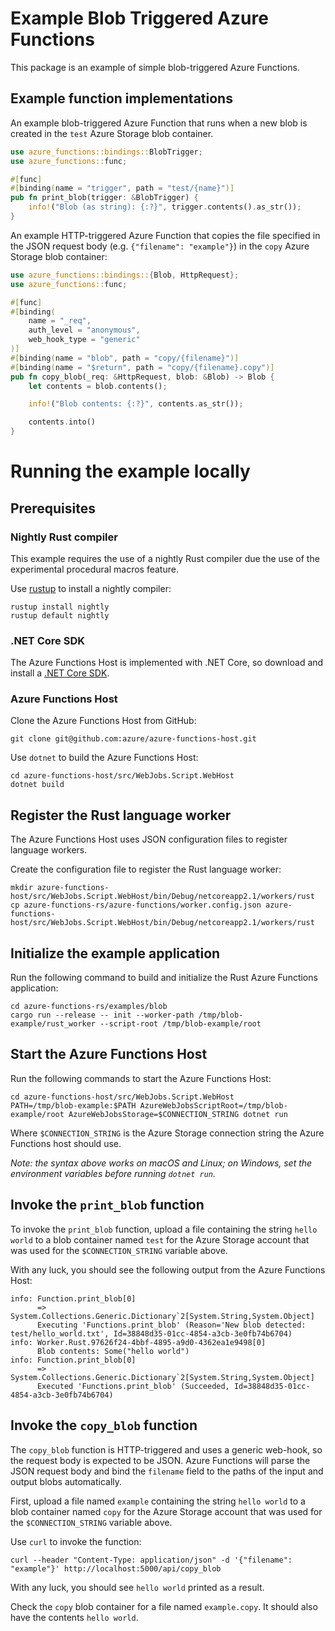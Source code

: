 # Example Blob Triggered Azure Functions

This package is an example of simple blob-triggered Azure Functions.

## Example function implementations

An example blob-triggered Azure Function that runs when a new blob is created 
in the `test` Azure Storage blob container.

```rust
use azure_functions::bindings::BlobTrigger;
use azure_functions::func;

#[func]
#[binding(name = "trigger", path = "test/{name}")]
pub fn print_blob(trigger: &BlobTrigger) {
    info!("Blob (as string): {:?}", trigger.contents().as_str());
}
```

An example HTTP-triggered Azure Function that copies the file specified
in the JSON request body (e.g. `{"filename": "example"}`) in the
`copy` Azure Storage blob container:

```rust
use azure_functions::bindings::{Blob, HttpRequest};
use azure_functions::func;

#[func]
#[binding(
    name = "_req",
    auth_level = "anonymous",
    web_hook_type = "generic"
)]
#[binding(name = "blob", path = "copy/{filename}")]
#[binding(name = "$return", path = "copy/{filename}.copy")]
pub fn copy_blob(_req: &HttpRequest, blob: &Blob) -> Blob {
    let contents = blob.contents();

    info!("Blob contents: {:?}", contents.as_str());

    contents.into()
}
```

# Running the example locally

## Prerequisites

### Nightly Rust compiler

This example requires the use of a nightly Rust compiler due the use of the experimental procedural macros feature.

Use [rustup](https://github.com/rust-lang-nursery/rustup.rs) to install a nightly compiler:

```
rustup install nightly
rustup default nightly
```

### .NET Core SDK

The Azure Functions Host is implemented with .NET Core, so download and install a [.NET Core SDK](https://www.microsoft.com/net/download).

### Azure Functions Host

Clone the Azure Functions Host from GitHub:

```
git clone git@github.com:azure/azure-functions-host.git
```

Use `dotnet` to build the Azure Functions Host:

```
cd azure-functions-host/src/WebJobs.Script.WebHost
dotnet build
```

## Register the Rust language worker

The Azure Functions Host uses JSON configuration files to register language workers.

Create the configuration file to register the Rust language worker:

```
mkdir azure-functions-host/src/WebJobs.Script.WebHost/bin/Debug/netcoreapp2.1/workers/rust
cp azure-functions-rs/azure-functions/worker.config.json azure-functions-host/src/WebJobs.Script.WebHost/bin/Debug/netcoreapp2.1/workers/rust
```

## Initialize the example application

Run the following command to build and initialize the Rust Azure Functions application:

```
cd azure-functions-rs/examples/blob
cargo run --release -- init --worker-path /tmp/blob-example/rust_worker --script-root /tmp/blob-example/root
```

## Start the Azure Functions Host

Run the following commands to start the Azure Functions Host:

```
cd azure-functions-host/src/WebJobs.Script.WebHost
PATH=/tmp/blob-example:$PATH AzureWebJobsScriptRoot=/tmp/blob-example/root AzureWebJobsStorage=$CONNECTION_STRING dotnet run
```

Where `$CONNECTION_STRING` is the Azure Storage connection string the Azure Functions host should use.

_Note: the syntax above works on macOS and Linux; on Windows, set the environment variables before running `dotnet run`._

## Invoke the `print_blob` function

To invoke the `print_blob` function, upload a file containing the string `hello world` to
a blob container named `test` for the Azure Storage account that was used for the
`$CONNECTION_STRING` variable above.

With any luck, you should see the following output from the Azure Functions Host:

```
info: Function.print_blob[0]
      => System.Collections.Generic.Dictionary`2[System.String,System.Object]
      Executing 'Functions.print_blob' (Reason='New blob detected: test/hello_world.txt', Id=38848d35-01cc-4854-a3cb-3e0fb74b6704)
info: Worker.Rust.97626f24-4bbf-4895-a9d0-4362ea1e9498[0]
      Blob contents: Some("hello world")
info: Function.print_blob[0]
      => System.Collections.Generic.Dictionary`2[System.String,System.Object]
      Executed 'Functions.print_blob' (Succeeded, Id=38848d35-01cc-4854-a3cb-3e0fb74b6704)
```

## Invoke the `copy_blob` function

The `copy_blob` function is HTTP-triggered and uses a generic web-hook,
so the request body is expected to be JSON.  Azure Functions will parse the JSON request body
and bind the `filename` field to the paths of the input and output blobs automatically.

First, upload a file named `example` containing the string `hello world` to a blob container
named `copy` for the Azure Storage account that was used for the `$CONNECTION_STRING` variable above.

Use `curl` to invoke the function:

```
curl --header "Content-Type: application/json" -d '{"filename": "example"}' http://localhost:5000/api/copy_blob
```

With any luck, you should see `hello world` printed as a result.

Check the `copy` blob container for a file named `example.copy`.  It should also have the contents `hello world`.
